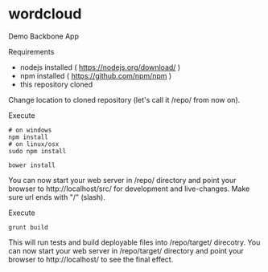 # wordcloud
Demo Backbone App

Requirements
- nodejs installed ( https://nodejs.org/download/ )
- npm installed ( https://github.com/npm/npm )
- this repository cloned

Change location to cloned repository (let's call it /repo/ from now on).

Execute

```
# on windows
npm install
# on linux/osx
sudo npm install

bower install
```

You can now start your web server in /repo/ directory and point your browser
to http://localhost/src/ for development and live-changes. Make sure url ends with "/" (slash).


Execute

```
grunt build
```

This will run tests and build deployable files into /repo/target/ direcotry.
You can now start your web server in /repo/target/ directory and point your
browser to http://localhost/ to see the final
effect.
